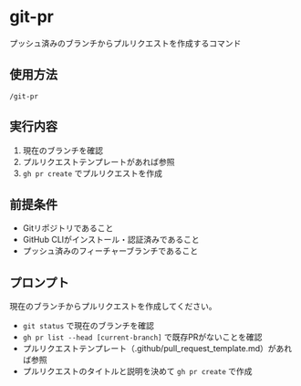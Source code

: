 # git-pr

プッシュ済みのブランチからプルリクエストを作成するコマンド

## 使用方法
```
/git-pr
```

## 実行内容
1. 現在のブランチを確認
2. プルリクエストテンプレートがあれば参照
3. `gh pr create` でプルリクエストを作成

## 前提条件
- Gitリポジトリであること
- GitHub CLIがインストール・認証済みであること
- プッシュ済みのフィーチャーブランチであること

## プロンプト
現在のブランチからプルリクエストを作成してください。
- `git status` で現在のブランチを確認
- `gh pr list --head [current-branch]` で既存PRがないことを確認
- プルリクエストテンプレート（.github/pull_request_template.md）があれば参照
- プルリクエストのタイトルと説明を決めて `gh pr create` で作成
